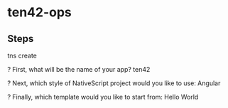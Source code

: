 # ten42-ops


## Steps 
tns create 

? First, what will be the name of your app? ten42

? Next, which style of NativeScript project would you like to use: Angular

? Finally, which template would you like to start from: Hello World
